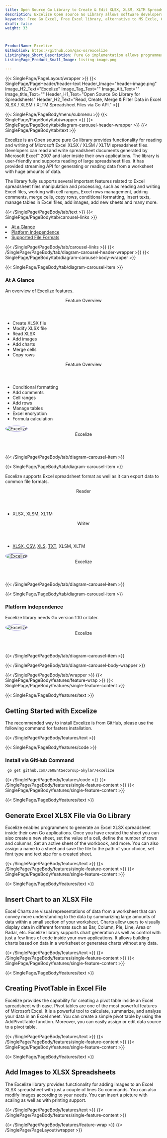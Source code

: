 ```yaml
---
title: Open Source Go Library to Create & Edit XLSX, XLSM, XLTM Spreadsheets
description: Excelize Open source Go Library allows software developers to Read, Create, Merge & Filter Data in Excel XLSX / XLSM / XLTM Spreadsheet Files via REST APIs.
keywords: Free Go Excel, Free Excel library, alternative to MS Excle, Go XLSX API, Go XLSX library, Go Excel API, Go Excel Library, Go XLSM, Go XLTM API, Go Spreadsheets API, create spreadsheet, add comments to cells, Read XLSX files, manage Rows or Cells, add Comments to Excel
draft: false
weight: 33



ProductName: Excelize 
Githublink: https://github.com/qax-os/excelize
ListingPage_Short_Description: Pure Go implementation allows programmers to create, read, and convert popular format of Excel XLSX / XLSM / XLTM spreadsheet files generated by Microsoft Excel™ 2007 and later.
ListingPage_Product_Small_Image: listing-image.png 

---
```


{{< SinglePage/PageLayout/wrapper >}}
{{< SinglePage/PageHeader/header-text
Header_Image="header-image.png"
Image_H2_Text="Excelize"
Image_Tag_Text=""
Image_Alt_Text=""
Image_title_Text=""
Header_H1_Text="Open Source Go Library for Spreadsheets"
Header_H2_Text="Read, Create, Merge & Filter Data in Excel XLSX / XLSM / XLTM Spreadsheet Files via Go API." >}}

{{< SinglePage/PageBody/menu/submenu >}}
{{< SinglePage/PageBody/tab/wrapper >}}
{{< SinglePage/PageBody/tab/diagram-carousel-header-wrapper >}}
{{< SinglePage/PageBody/tab/text >}}



<p>Excelize is an Open source pure Go library provides functionality for reading and writing of Microsoft Excel XLSX / XLSM / XLTM spreadsheet files. Developers can read and write spreadsheet documents generated by Microsoft Excel™ 2007 and later inside their own applications. The library is user-friendly and supports reading of large spreadsheet files. It has provided streaming API for generating or reading data from a worksheet with huge amounts of data.</p>
<p>The library fully supports several important features related to Excel spreadsheet files manipulation and processing, such as reading and writing Excel files, working with cell ranges, Excel rows management, adding comments, merge cells, copy rows, conditional formatting, insert texts, manage tables in Excel files, add images, add new sheets and many more.</p>

{{< /SinglePage/PageBody/tab/text >}}
{{< SinglePage/PageBody/tab/carousel-links >}}

<li data-target="#diagramcarousel" data-slide-to="0"><a href="#">At a Glance</a></li>
<li data-target="#diagramcarousel" data-slide-to="2"><a href="#">Platform Independence</a></li>
<li data-target="#diagramcarousel" data-slide-to="1"><a class="activetab" href="#">Supported File Formats</a></li>


{{< /SinglePage/PageBody/tab/carousel-links >}}
{{< /SinglePage/PageBody/tab/diagram-carousel-header-wrapper >}}
{{< SinglePage/PageBody/tab/diagram-carousel-body-wrapper >}}

{{< SinglePage/PageBody/tab/diagram-carousel-item >}}
<h3>At A Glance</h3>
<p>An overview of Excelize features.</p>
<div class="diagram1 d1-poi">
<div class="d1-row">
<div class="d1-col d1-left"><header>Feature Overview</header>
<ul>
<li>Create XLSX file</li>
<li>Modify XLSX file</li>
<li>Read XLSX</li>
<li>Add images</li>
<li>Add charts</li>
<li>Merge cells</li>
<li>Copy rows</li>
</ul>
</div>
<!--/left-->
<div class="d1-col d1-right"><header>Feature Overview</header>
<ul>
<li>Conditional formatting</li>
<li>Add comments</li>
<li>Cell ranges</li>
<li>Add rows</li>
<li>Manage tables</li>
<li>Excel encryption</li>
<li>Formula calculation</li>
</ul>
</div>
<!--/right--></div>
<!--/row-->
<div class="d1-logo"><img style="border: 1px solid #9289d7; border-radius: 50%;" src='listing-image.png' alt="Excelize"><header>Excelize</header><footer><small></small></footer></div>
<!--/logo--></div>
<!--/diagram1-->
{{< /SinglePage/PageBody/tab/diagram-carousel-item >}}

{{< SinglePage/PageBody/tab/diagram-carousel-item >}}
<p>Excelize supports Excel spreadsheet format as well as it can export data to common file formats.</p>
<div class="diagram1 d2 d1-poi">
<div class="d1-row">
<div class="d1-col d1-left"><header><i class="fa fa-arrows-v"> </i> Reader</header>
<ul>
<li>XLSX, XLSM, XLTM</li>
</ul>
</div>
<!--/left-->
<div class="d1-col d1-right"><header><i class="fa fa-long-arrow-down"> </i> Writer</header>
<ul>
<li><a href="https://docs.fileformat.com/spreadsheet/xlsx/">XLSX</a><a href="https://docs.fileformat.com/web/html/">, </a><a href="https://docs.fileformat.com/spreadsheet/csv/">CSV</a>, <a href="https://docs.fileformat.com/spreadsheet/xls/">XLS</a>, <a href="https://docs.fileformat.com/word-processing/txt/">TXT</a>, XLSM, XLTM</li>
</ul>
</div>
<!--/right--></div>
<!--/row-->
<div class="d1-logo"><img style="border: 1px solid #9289d7; border-radius: 50%;" src='listing-image.png' alt="Excelize"><header>Excelize</header><footer><small></small></footer></div>
<!--/logo--></div>
<!--/diagram2-->
{{< /SinglePage/PageBody/tab/diagram-carousel-item >}}

{{< SinglePage/PageBody/tab/diagram-carousel-item >}}
<h3>Platform Independence</h3>
<p>Excelize library needs Go version 1.10 or later.</p>
<div class="diagram1 d1-poi">
<div class="d1-row">
<div class="d1-col d1-left"> </div>
<div class="d1-col d1-right"><!-- <header><i class="fa fa-cubes"> &nbsp;</i></header>
<ul>
<li>Python 2.6 & above</li>
</ul> --></div>
<!--/left--><!--/right--></div>
<!--/row-->
<div class="d1-logo"><img style="border: 1px solid #9289d7; border-radius: 50%;" src='listing-image.png' alt="Excelize"><header>Excelize</header><footer><small></small></footer></div>
<!--/logo--></div>
<!--/diagram2 -->
{{< /SinglePage/PageBody/tab/diagram-carousel-item >}}

{{< /SinglePage/PageBody/tab/diagram-carousel-body-wrapper >}}

{{< /SinglePage/PageBody/tab/wrapper >}}
{{< SinglePage/PageBody/features/feature-wrap >}}
{{< SinglePage/PageBody/features/single-feature-content >}}

{{< SinglePage/PageBody/features/text >}}
<h2 class="h2title">Getting Started with Excelize</h2>
<p>The recommended way to install Excelize is from GitHub, please use the following command for fasters installation.</p>
{{< /SinglePage/PageBody/features/text >}}

{{< SinglePage/PageBody/features/code >}}
<h3>Install via GitHub Command</h3>
<pre><code class="html"> go get github.com/360EntSecGroup-Skylar/excelize </code></pre>

{{< /SinglePage/PageBody/features/code >}}
{{< /SinglePage/PageBody/features/single-feature-content >}}
{{< SinglePage/PageBody/features/single-feature-content >}}

{{< SinglePage/PageBody/features/text >}}
<h2 class="h2title">Generate Excel XLSX File via Go Library</h2>
<p>Excelize enables programmers to generate an Excel XLSX spreadsheet inside their own Go applications. Once you have created the sheet you can also create a new sheet, set the value of a cell, define the number of rows and columns, Set an active sheet of the workbook, and more. You can also assign a name to a sheet and save the file to the path of your choice, set font type and text size for a created sheet. </p>

{{< /SinglePage/PageBody/features/text >}}
{{< /SinglePage/PageBody/features/single-feature-content >}}
{{< SinglePage/PageBody/features/single-feature-content >}}

{{< SinglePage/PageBody/features/text >}}
<h2 class="h2title">Insert Chart to an XLSX File</h2>
<p>Excel Charts are visual representations of data from a worksheet that can convey more understanding to the data by summarizing large amounts of data within a small section of your worksheet. Charts allow users to visually display data in different formats such as Bar, Column, Pie, Line, Area or Radar, etc. Excelize library supports chart generation as well as control with just a few lines of code inside your own applications. It allows building charts based on data in a worksheet or generates charts without any data.</p>

{{< /SinglePage/PageBody/features/text >}}
{{< /SinglePage/PageBody/features/single-feature-content >}}
{{< SinglePage/PageBody/features/single-feature-content >}}

{{< SinglePage/PageBody/features/text >}}
<h2 class="h2title">Creating PivotTable in Excel File</h2>
<p>Excelize provides the capability for creating a pivot table inside an Excel spreadsheet with ease. Pivot tables are one of the most powerful features of Microsoft Excel. It is a powerful tool to calculate, summarize, and analyze your data in an Excel sheet. You can create a simple pivot table by using the AddPivotTable function. Moreover, you can easily assign or edit data source to a pivot table.</p>

{{< /SinglePage/PageBody/features/text >}}
{{< /SinglePage/PageBody/features/single-feature-content >}}
{{< SinglePage/PageBody/features/single-feature-content >}}

{{< SinglePage/PageBody/features/text >}}
<h2 class="h2title">Add Images to XLSX Spreadsheets</h2>
<p>The Excelize library provides functionality for adding images to an Excel XLSX spreadsheet with just a couple of lines Go commands. You can also modify images according to your needs. You can insert a picture with scaling as well as with printing support.</p>
 

{{< /SinglePage/PageBody/features/text >}}
{{< /SinglePage/PageBody/features/single-feature-content >}}

{{< /SinglePage/PageBody/features/feature-wrap >}}
{{< /SinglePage/PageLayout/wrapper >}}